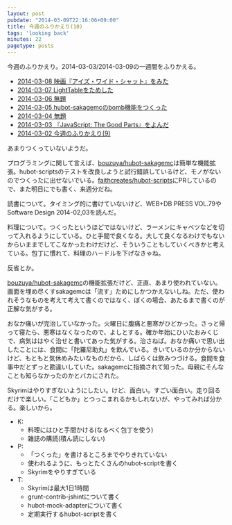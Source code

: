 ```yaml
---
layout: post
pubdate: "2014-03-09T22:16:06+09:00"
title: 今週のふりかえり(10)
tags: 'looking back'
minutes: 22
pagetype: posts
---
```

今週のふりかえり。2014-03-03/2014-03-09の一週間をふりかえる。

- [2014-03-08 映画『アイズ・ワイド・シャット』をみた](http://blog.bouzuya.net/2014/03/08/diary/)
- [2014-03-07 LightTableをためした](http://blog.bouzuya.net/2014/03/07/diary/)
- [2014-03-06 無題](http://blog.bouzuya.net/2014/03/06/diary/)
- [2014-03-05 hubot-sakagemcのbomb機能をつくった](http://blog.bouzuya.net/2014/03/05/diary/)
- [2014-03-04 無題](http://blog.bouzuya.net/2014/03/04/diary/)
- [2014-03-03 『JavaScript: The Good Parts』をよんだ](http://blog.bouzuya.net/2014/03/03/diary/)
- [2014-03-02 今週のふりかえり(9)](http://blog.bouzuya.net/2014/03/02/diary/)

あまりつくっていないようだ。

プログラミングに関して言えば、[bouzuya/hubot-sakagemc][]は簡単な機能拡張。hubot-scriptsのテストを改良しようと試行錯誤しているけど、モノがないのでつくったに出せないでいる。[faithcreates/hubot-scripts][]にPRしているので、また明日にでも書く、来週分だね。

読書について。タイミング的に書けていないけど、WEB+DB PRESS VOL.79やSoftware Design 2014-02,03を読んだ。

料理について。つくったというほどではないけど、ラーメンにキャベツなどを切って入れるようにしている。ひと手間で良くなる。大して良くなるわけでもないからいままでしてこなかったわけだけど、そういうこともしていくべきかと考えている。包丁に慣れて、料理のハードルを下げなきゃね。

反省とか。

[bouzuya/hubot-sakagemc][]の機能拡張だけど、正直、あまり使われていない。画面を埋め尽くすsakagemcは「流す」ためにしかつかえないしね。ただ、使われそうなものを考えて考えて書くのではなく、ぼくの場合、あたるまで書くのが正解な気がする。

おなか痛いが完治していなかった。火曜日に腹痛と悪寒がひどかった。さっと帰って寝たら、悪寒はなくなったので、よしとする。確か年始にひいたおみくじで、病気ははやく治せと書いてあった気がする。治さねば。おなか痛いで思い出したことには、食間に「陀羅尼助丸」を飲んでいる。きいているのか分からないけど、もともと気休めみたいなものだから、しばらくは飲みつづける。食間を食事中だとずっと勘違いしていた。sakagemcに指摘されて知った。母親にそんなことも知らなかったのかとバカにされた。

Skyrimはやりすぎないようにしたい。けど、面白い。すごい面白い。走り回るだけで楽しい。「こどもか」とつっこまれるかもしれないが、やってみれば分かる。楽しいから。

- K:
  - 料理にはひと手間かける(なるべく包丁を使う)
  - 雑誌の購読(積ん読にしない)
- P:
  - 「つくった」を書けるところまでやりきれていない
  - 使われるように、もっとたくさんのhubot-scriptを書く
  - Skyrimをやりすぎている
- T:
  - Skyrimは最大1日1時間
  - grunt-contrib-jshintについて書く
  - hubot-mock-adapterについて書く
  - 定期実行するhubot-scriptを書く

[bouzuya/hubot-sakagemc]: https://github.com/bouzuya/hubot-sakagemc
[faithcreates/hubot-scripts]: https://github.com/faithcreates/hubot-scripts
